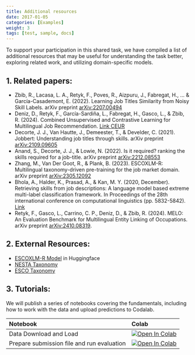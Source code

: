 ```yaml
---
title: Additional resources
date: 2017-01-05
categories: [Examples]
weight: 3
tags: [test, sample, docs]
---
```



To support your participation in this shared task, we have compiled a list of additional resources that may be useful for understanding the task better, exploring related work, and utilizing domain-specific models.

## 1. Related papers:

- Zbib, R., Lacasa, L. A., Retyk, F., Poves, R., Aizpuru, J., Fabregat, H., ... & García-Casademont, E. (2022). Learning Job Titles Similarity from Noisy Skill Labels. arXiv preprint [arXiv:2207.00494](https://arxiv.org/abs/2207.00494)
- Deniz, D., Retyk, F., García-Sardiña, L., Fabregat, H., Gasco, L., & Zbib, R. (2024). Combined Unsupervised and Contrastive Learning for Multilingual Job Recommendation. [Link CEUR](https://ceur-ws.org/Vol-3788/RecSysHR2024-paper_3.pdf)
- Decorte, J. J., Van Hautte, J., Demeester, T., & Develder, C. (2021). Jobbert: Understanding job titles through skills. arXiv preprint [arXiv:2109.09605](https://arxiv.org/abs/2109.09605) 
- Anand, S., Decorte, J. J., & Lowie, N. (2022). Is it required? ranking the skills required for a job-title. arXiv preprint [arXiv:2212.08553](https://arxiv.org/abs/2212.08553)
- Zhang, M., Van Der Goot, R., & Plank, B. (2023). ESCOXLM-R: Multilingual taxonomy-driven pre-training for the job market domain. arXiv preprint [arXiv:2305.12092](https://arxiv.org/abs/2305.12092)
- Bhola, A., Halder, K., Prasad, A., & Kan, M. Y. (2020, December). Retrieving skills from job descriptions: A language model based extreme multi-label classification framework. In Proceedings of the 28th international conference on computational linguistics (pp. 5832-5842). [Link](https://aclanthology.org/2020.coling-main.513/)
- Retyk, F., Gasco, L., Carrino, C. P., Deniz, D., & Zbib, R. (2024). MELO: An Evaluation Benchmark for Multilingual Entity Linking of Occupations. arXiv preprint [arXiv:2410.08319](https://arxiv.org/abs/2410.08319).


## 2. External Resources: 

- [ESCOXLM-R Model](https://huggingface.co/jjzha/esco-xlm-roberta-large) in Huggingface 
- [NESTA Taxonomy](https://github.com/nestauk/skills-taxonomy-v2)
- [ESCO Taxonomy](https://esco.ec.europa.eu/en/use-esco/download)

## 3. Tutorials: 

We will publish a series of notebooks covering the fundamentals, including how to work with the data and upload predictions to Codalab.

| Notebook                                    | Colab                                                                                                   |
|:--------------------------------------------|:-------------------------------------------------------------------------------------------------------|
| Data Download and Load                      | [![Open In Colab](https://colab.research.google.com/assets/colab-badge.svg)](https://colab.research.google.com/github/TalentCLEF/talentclef_tutorials/blob/main/talentclef2025/TalentCLEF_data_tutorial.ipynb)   |   
| Prepare submission file and run evaluation                    | [![Open In Colab](https://colab.research.google.com/assets/colab-badge.svg)](https://colab.research.google.com/github/TalentCLEF/talentclef_tutorials/blob/main/talentclef2025/TalentCLEF_submission_creation_tutorial.ipynb)   |   



